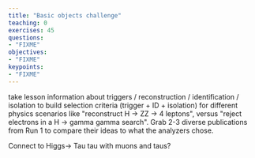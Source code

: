 ```yaml
---
title: "Basic objects challenge"
teaching: 0
exercises: 45
questions:
- "FIXME"
objectives:
- "FIXME"
keypoints:
- "FIXME"
---
```


take lesson information about triggers / reconstruction / identification / isolation to build selection criteria (trigger + ID + isolation) for different physics scenarios like "reconstruct H -> ZZ -> 4 leptons", versus "reject electrons in a H -> gamma gamma search". Grab 2-3 diverse publications from Run 1 to compare their ideas to what the analyzers chose. 

Connect to Higgs-> Tau tau with muons and taus?
